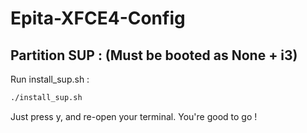 # Epita-XFCE4-Config

## Partition SUP : (Must be booted as None + i3)

Run install_sup.sh :
```bash
./install_sup.sh
```
Just press y, and re-open your terminal. You're good to go !

